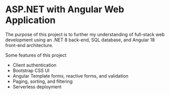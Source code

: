<h1>ASP.NET with Angular Web Application</h1>
<p>
  The purpose of this project is to further my understanding of full-stack web development using an .NET 8 back-end, SQL database, and Angular 18 front-end architecture.
</p>
<p>Some features of this project</p>
<ul>
  <li>Client authentication</li>
  <li>Bootstrap CSS UI</li>
  <li>Angular Template forms, reactive forms, and validation</li>
  <li>Paging, sorting, and filtering</li>
  <li>Serverless deployment</li>
</ul>
